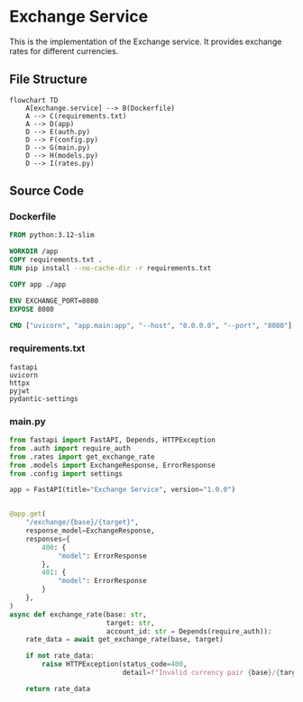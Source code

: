 # Exchange Service

This is the implementation of the Exchange service. It provides exchange rates for different currencies.

## File Structure

```mermaid
flowchart TD
    A[exchange.service] --> B(Dockerfile)
    A --> C(requirements.txt)
    A --> D(app)
    D --> E(auth.py)
    D --> F(config.py)
    D --> G(main.py)
    D --> H(models.py)
    D --> I(rates.py)
```

## Source Code

### Dockerfile

```dockerfile
FROM python:3.12-slim

WORKDIR /app
COPY requirements.txt .
RUN pip install --no-cache-dir -r requirements.txt

COPY app ./app

ENV EXCHANGE_PORT=8080
EXPOSE 8080

CMD ["uvicorn", "app.main:app", "--host", "0.0.0.0", "--port", "8080"]
```

### requirements.txt

```
fastapi
uvicorn
httpx
pyjwt
pydantic-settings
```

### main.py

```python
from fastapi import FastAPI, Depends, HTTPException
from .auth import require_auth
from .rates import get_exchange_rate
from .models import ExchangeResponse, ErrorResponse
from .config import settings

app = FastAPI(title="Exchange Service", version="1.0.0")


@app.get(
    "/exchange/{base}/{target}",
    response_model=ExchangeResponse,
    responses={
        400: {
            "model": ErrorResponse
        },
        401: {
            "model": ErrorResponse
        }
    },
)
async def exchange_rate(base: str,
                        target: str,
                        account_id: str = Depends(require_auth)):
    rate_data = await get_exchange_rate(base, target)

    if not rate_data:
        raise HTTPException(status_code=400,
                            detail=f"Invalid currency pair {base}/{target}")

    return rate_data
```

